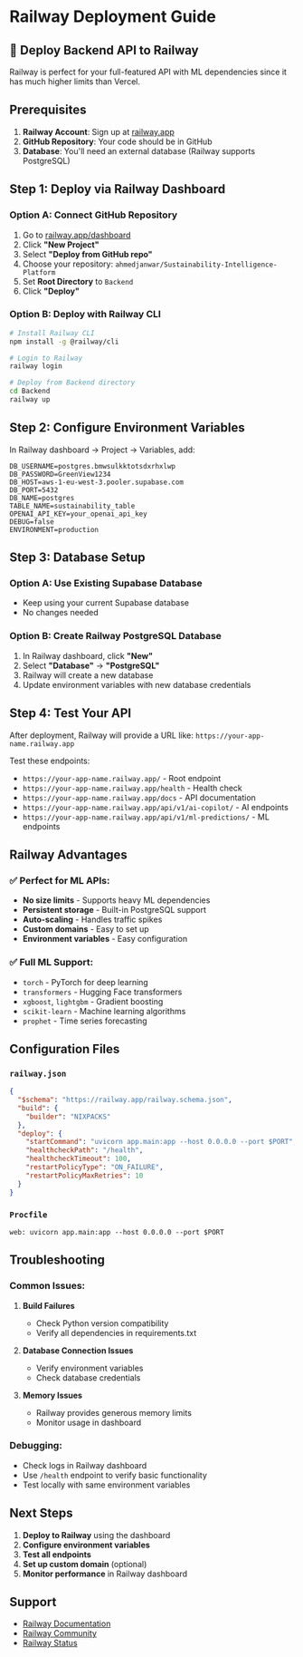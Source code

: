 # Railway Deployment Guide

## 🚀 Deploy Backend API to Railway

Railway is perfect for your full-featured API with ML dependencies since it has much higher limits than Vercel.

## Prerequisites

1. **Railway Account**: Sign up at [railway.app](https://railway.app)
2. **GitHub Repository**: Your code should be in GitHub
3. **Database**: You'll need an external database (Railway supports PostgreSQL)

## Step 1: Deploy via Railway Dashboard

### Option A: Connect GitHub Repository
1. Go to [railway.app/dashboard](https://railway.app/dashboard)
2. Click **"New Project"**
3. Select **"Deploy from GitHub repo"**
4. Choose your repository: `ahmedjanwar/Sustainability-Intelligence-Platform`
5. Set **Root Directory** to `Backend`
6. Click **"Deploy"**

### Option B: Deploy with Railway CLI
```bash
# Install Railway CLI
npm install -g @railway/cli

# Login to Railway
railway login

# Deploy from Backend directory
cd Backend
railway up
```

## Step 2: Configure Environment Variables

In Railway dashboard → Project → Variables, add:

```
DB_USERNAME=postgres.bmwsulkktotsdxrhxlwp
DB_PASSWORD=GreenView1234
DB_HOST=aws-1-eu-west-3.pooler.supabase.com
DB_PORT=5432
DB_NAME=postgres
TABLE_NAME=sustainability_table
OPENAI_API_KEY=your_openai_api_key
DEBUG=false
ENVIRONMENT=production
```

## Step 3: Database Setup

### Option A: Use Existing Supabase Database
- Keep using your current Supabase database
- No changes needed

### Option B: Create Railway PostgreSQL Database
1. In Railway dashboard, click **"New"**
2. Select **"Database"** → **"PostgreSQL"**
3. Railway will create a new database
4. Update environment variables with new database credentials

## Step 4: Test Your API

After deployment, Railway will provide a URL like:
`https://your-app-name.railway.app`

Test these endpoints:
- `https://your-app-name.railway.app/` - Root endpoint
- `https://your-app-name.railway.app/health` - Health check
- `https://your-app-name.railway.app/docs` - API documentation
- `https://your-app-name.railway.app/api/v1/ai-copilot/` - AI endpoints
- `https://your-app-name.railway.app/api/v1/ml-predictions/` - ML endpoints

## Railway Advantages

### ✅ **Perfect for ML APIs:**
- **No size limits** - Supports heavy ML dependencies
- **Persistent storage** - Built-in PostgreSQL support
- **Auto-scaling** - Handles traffic spikes
- **Custom domains** - Easy to set up
- **Environment variables** - Easy configuration

### ✅ **Full ML Support:**
- `torch` - PyTorch for deep learning
- `transformers` - Hugging Face transformers
- `xgboost`, `lightgbm` - Gradient boosting
- `scikit-learn` - Machine learning algorithms
- `prophet` - Time series forecasting

## Configuration Files

### `railway.json`
```json
{
  "$schema": "https://railway.app/railway.schema.json",
  "build": {
    "builder": "NIXPACKS"
  },
  "deploy": {
    "startCommand": "uvicorn app.main:app --host 0.0.0.0 --port $PORT",
    "healthcheckPath": "/health",
    "healthcheckTimeout": 100,
    "restartPolicyType": "ON_FAILURE",
    "restartPolicyMaxRetries": 10
  }
}
```

### `Procfile`
```
web: uvicorn app.main:app --host 0.0.0.0 --port $PORT
```

## Troubleshooting

### Common Issues:

1. **Build Failures**
   - Check Python version compatibility
   - Verify all dependencies in requirements.txt

2. **Database Connection Issues**
   - Verify environment variables
   - Check database credentials

3. **Memory Issues**
   - Railway provides generous memory limits
   - Monitor usage in dashboard

### Debugging:
- Check logs in Railway dashboard
- Use `/health` endpoint to verify basic functionality
- Test locally with same environment variables

## Next Steps

1. **Deploy to Railway** using the dashboard
2. **Configure environment variables**
3. **Test all endpoints**
4. **Set up custom domain** (optional)
5. **Monitor performance** in Railway dashboard

## Support

- [Railway Documentation](https://docs.railway.app)
- [Railway Community](https://discord.gg/railway)
- [Railway Status](https://status.railway.app)
